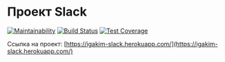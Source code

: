 # Проект Slack
[![Maintainability](https://api.codeclimate.com/v1/badges/b411589d9158870b0e18/maintainability)](https://codeclimate.com/github/igakim/project-lvl4-s343/maintainability)
[![Build Status](https://travis-ci.org/igakim/project-lvl4-s343.svg?branch=master)](https://travis-ci.org/igakim/project-lvl4-s343)
[![Test Coverage](https://api.codeclimate.com/v1/badges/b411589d9158870b0e18/test_coverage)](https://codeclimate.com/github/igakim/project-lvl4-s343/test_coverage)

Ссылка на проект: [https://igakim-slack.herokuapp.com/](https://igakim-slack.herokuapp.com/)
